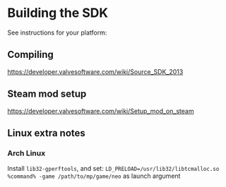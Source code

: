# Building the SDK

See instructions for your platform:

## Compiling
https://developer.valvesoftware.com/wiki/Source_SDK_2013

## Steam mod setup
https://developer.valvesoftware.com/wiki/Setup_mod_on_steam

## Linux extra notes
### Arch Linux
Install `lib32-gperftools`, and set: `LD_PRELOAD=/usr/lib32/libtcmalloc.so %command% -game /path/to/mp/game/neo` as launch argument

